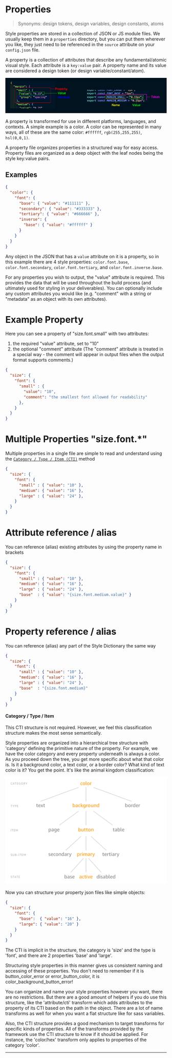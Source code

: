 # Properties

> Synonyms: design tokens, design variables, design constants, atoms

Style properties are stored in a collection of JSON or JS module files. We usually keep them in a `properties` directory, but you can put them wherever you like, they just need to be referenced in the `source` attribute on your `config.json` file.

A property is a collection of attributes that describe any fundamental/atomic visual style. Each attribute is a `key:value` pair. A property name and its value are considered a design token (or design variable/constant/atom).

![Terminology for different parts of a JSON property](assets/property-definitions.png)

A property is transformed for use in different platforms, languages, and contexts. A simple example is a color. A color can be represented in many ways, all of these are the same color: `#ffffff`, `rgb(255,255,255)`, `hsl(0,0,1)`.

A property file organizes properties in a structured way for easy access. Property files are organized as a deep object with the leaf nodes being the style key:value pairs.

## Examples

```json
{
  "color": {
    "font": {
      "base": { "value": "#111111" },
      "secondary": { "value": "#333333" },
      "tertiary": { "value": "#666666" },
      "inverse": {
        "base": { "value": "#ffffff" }
      }
    }
  }
}
```

Any object in the JSON that has a `value` attribute on it is a property, so in this example there are 4 style properties: `color.font.base`, `color.font.secondary`, `color.font.tertiary`, and `color.font.inverse.base`.

For any properties you wish to output, the "value" attribute is required. This provides the data that will be used throughout the build process (and ultimately used for styling in your deliverables). You can optionally include any custom attributes you would like (e.g. "comment" with a string or "metadata" as an object with its own attributes).

# Example Property
Here you can see a property of "size.font.small" with two attributes:
1. the required "value" attribute, set to "10"
1. the optional "comment" attribute (The "comment" attribute is treated in a special way - the comment will appear in output files when the output format supports comments.)
```json
{
  "size": {
    "font": {
      "small" : {
        "value": "10",
        "comment": "the smallest font allowed for readability"
      },
    }
  }
}
```

# Multiple Properties "size.font.\*"
Multiple properties in a single file are simple to read and understand using the [`Category / Type / Item (CTI)`](#category-type-item-(cti)) method
```json
{
  "size": {
    "font": {
      "small" : { "value": "10" },
      "medium": { "value": "16" },
      "large" : { "value": "24" },
    }
  }
}
```

# Attribute reference / alias
You can reference (alias) existing attributes by using the property name in brackets
```json
{
  "size": {
    "font": {
      "small" : { "value": "10" },
      "medium": { "value": "16" },
      "large" : { "value": "24" },
      "base"  : { "value": "{size.font.medium.value}" }
    }
  }
}
```

# Property reference / alias
You can reference (alias) any part of the Style Dictionary the same way
```json
{
  "size": {
    "font": {
      "small" : { "value": "10" },
      "medium": { "value": "16" },
      "large" : { "value": "24" },
      "base"  : "{size.font.medium}"
    }
  }
}
```


#### Category / Type / Item

This CTI structure is not required. However, we feel this classification structure makes the most sense semantically.

Style properties are organized into a hierarchical tree structure with 'category' defining the primitive nature of the property. For example, we have the color category and every property underneath is always a color. As you proceed down the tree, you get more specific about what that color is. Is it a background color, a text color, or a border color? What kind of text color is it? You get the point. It's like the animal kingdom classification:

![](assets/cti.png)

Now you can structure your property json files like simple objects:

```json
{
  "size": {
    "font": {
      "base":  { "value": "16" },
      "large": { "value": "20" }
    }
  }
}
```

The CTI is implicit in the structure, the category is 'size' and the type is 'font', and there are 2 properties 'base' and 'large'.

Structuring style properties in this manner gives us consistent naming and accessing of these properties. You don't need to remember if it is button_color_error or error_button_color, it is color_background_button_error!

You can organize and name your style properties however you want, there are no restrictions. But there are a good amount of helpers if you do use this structure, like the 'attribute/cti' transform which adds attributes to the property of its CTI based on the path in the object. There are a lot of name transforms as well for when you want a flat structure like for sass variables.

Also, the CTI structure provides a good mechanism to target transforms for specific kinds of properties. All of the transforms provided by the framework use the CTI structure to know if it should be applied. For instance, the 'color/hex' transform only applies to properties of the category 'color'.

----
